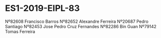 # ES1-2019-EIPL-83

Nº82608 Francisco Barros
Nº82652 Alexandre Ferreira
Nº20687 Pedro Santiago
Nº82453 Jose Pedro Cruz Fernandes
Nº82286 Bin Guan
Nº79142 Tomas Ferreira
